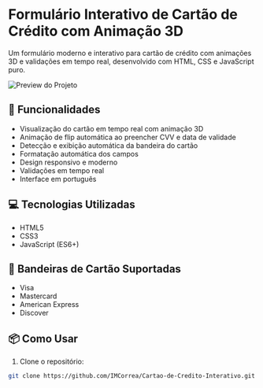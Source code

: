 # Formulário Interativo de Cartão de Crédito com Animação 3D

Um formulário moderno e interativo para cartão de crédito com animações 3D e validações em tempo real, desenvolvido com HTML, CSS e JavaScript puro.

![Preview do Projeto](preview.gif)

## 🚀 Funcionalidades

- Visualização do cartão em tempo real com animação 3D
- Animação de flip automática ao preencher CVV e data de validade
- Detecção e exibição automática da bandeira do cartão
- Formatação automática dos campos
- Design responsivo e moderno
- Validações em tempo real
- Interface em português

## 💻 Tecnologias Utilizadas

- HTML5
- CSS3
- JavaScript (ES6+)

## 🎯 Bandeiras de Cartão Suportadas

- Visa
- Mastercard
- American Express
- Discover

## 📦 Como Usar

1. Clone o repositório:
```bash
git clone https://github.com/IMCorrea/Cartao-de-Credito-Interativo.git
